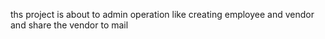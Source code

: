 ths project is about to admin operation like creating employee and vendor and share the vendor to mail 
